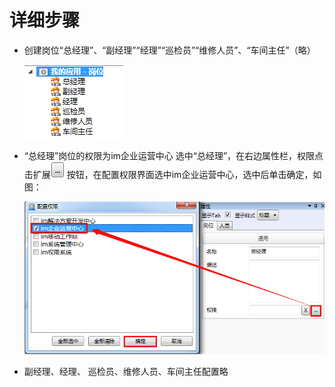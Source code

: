 # 详细步骤

* 创建岗位“总经理”、“副经理”“经理”“巡检员”“维修人员”、“车间主任”（略）

    ![](./images/创建岗位.png) 

* “总经理”岗位的权限为im企业运营中心
选中“总经理”，在右边属性栏，权限点击扩展![](./images/浏览按钮.png)
 按钮，在配置权限界面选中im企业运营中心，选中后单击确定，如图：

    ![](./images/配置权限.png) 

* 副经理、经理、 巡检员、维修人员、车间主任配置略


